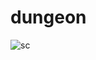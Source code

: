 # dungeon



![sc](https://github.com/user-attachments/assets/a725bf02-e4e7-4c3d-9eb7-d6a7e3797f32)
